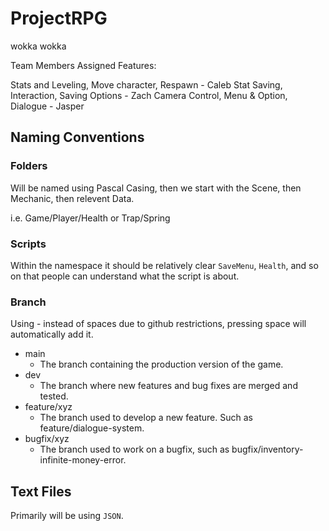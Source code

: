 # ProjectRPG
wokka wokka

Team Members Assigned Features:

Stats and Leveling, Move character, Respawn - Caleb
Stat Saving, Interaction, Saving Options - Zach
Camera Control, Menu & Option, Dialogue - Jasper





## Naming Conventions
### Folders
 Will be named using Pascal Casing, then we start with the Scene, then Mechanic, then relevent Data.

i.e. Game/Player/Health or Trap/Spring
### Scripts
Within the namespace it should be relatively clear ```SaveMenu```, ```Health```, and so on that people can understand what the script is about.
### Branch
Using - instead of spaces due to github restrictions, pressing space will automatically add it.
* main
    * The branch containing the production version of the game.
* dev
    * The branch where new features and bug fixes are merged and tested.
* feature/xyz
    * The branch used to develop a new feature. Such as feature/dialogue-system.
* bugfix/xyz
    * The branch used to work on a bugfix, such as bugfix/inventory-infinite-money-error.
## Text Files
Primarily will be using ```JSON```.
